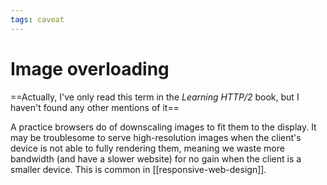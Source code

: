 ```yaml
---
tags: caveat
---
```


# Image overloading
==Actually, I've only read this term in the *Learning HTTP/2* book, but I haven't found any other mentions of it==

A practice browsers do of downscaling images to fit them to the display. It may be troublesome to serve high-resolution images when the client's device is not able to fully rendering them, meaning we waste more bandwidth (and have a slower website) for no gain when the client is a smaller device. This is common in [[responsive-web-design]].
